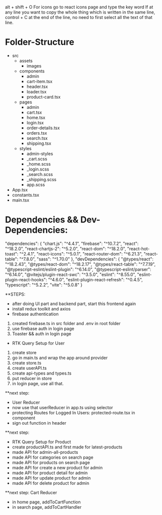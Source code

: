 alt + shift + O
For icons go to react icons page and type the key word
If at any line you want to copy the whole thing which is written in the same line, control + C at the end of the line, no need to first select all the text of that line.

# Folder-Structure

- src
  - assets
    - images
  - components
    - admin
    - cart-item.tsx
    - header.tsx
    - loader.tsx
    - product-card.tsx
  - pages
    - admin
    - cart.tsx
    - home.tsx
    - login.tsx
    - order-details.tsx
    - orders.tsx
    - search.tsx
    - shipping.tsx
  - styles
    - admin-styles
    - \_cart.scss
    - \_home.scss
    - \_login.scss
    - \_search.scss
    - \_shipping.scss
    - app.scss
- App.tsx
- constants.tsx
- main.tsx

# Dependencies && Dev-Dependencies:

"dependencies": {
"chart.js": "^4.4.1",
"firebase": "^10.7.2",
"react": "^18.2.0",
"react-chartjs-2": "^5.2.0",
"react-dom": "^18.2.0",
"react-hot-toast": "^2.4.1",
"react-icons": "^5.0.1",
"react-router-dom": "^6.21.3",
"react-table": "^7.8.0",
"sass": "^1.70.0"
},
"devDependencies": {
"@types/react": "^18.2.43",
"@types/react-dom": "^18.2.17",
"@types/react-table": "^7.7.19",
"@typescript-eslint/eslint-plugin": "^6.14.0",
"@typescript-eslint/parser": "^6.14.0",
"@vitejs/plugin-react-swc": "^3.5.0",
"eslint": "^8.55.0",
"eslint-plugin-react-hooks": "^4.6.0",
"eslint-plugin-react-refresh": "^0.4.5",
"typescript": "^5.2.2",
"vite": "^5.0.8"
}

\*\*STEPS:

- after doing UI part and backend part, start this frontend again
- install redux toolkit and axios
- firebase authentication

1. created firebase.ts in src folder and .env in root folder
2. use firebase auth in login page
3. Toaster && auth in login page

- RTK Query Setup for User

1. create store
2. go in main.ts and wrap the app around provider
3. create store.ts
4. create userAPI.ts
5. create api-types and types.ts
6. put reducer in store
7. in login page, use all that.

\*\*next step:

- User Reducer
- now use that userReducer in app.ts using selector
- protecting Routes for Logged In Users: protected-route.tsx in component
- sign out function in header

\*\*next step:

- RTK Query Setup for Product
- create productAPI.ts and first made for latest-products
- made API for admin-all-products
- made API for categories on search page
- made API for products on search page
- made API for create a new product for admin
- made API for product detail for admin
- made API for update product for admin
- made API for delete product for admin

\*\*next step: Cart Reducer

- in home page, addToCartFunction
- in search page, addToCartHandler
